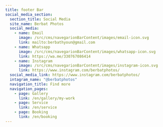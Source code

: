 ```yaml
---
title: footer Bar
social_media_section:
  section_title: Social Media
  site_name: Berbat Photos
  social_media:
    - name: Email
      image: /src/cms/navegarionBarContent/images/email-icon.svg
      link: mailto:berbathyoun@gmail.com
    - name: Whatsapp
      image: /src/cms/navegarionBarContent/images/whatsapp-icon.svg
      link: https://wa.me/330767086414
    - name: Instagram
      image: /src/cms/navegarionBarContent/images/instagram-icon.svg
      link: https://www.instagram.com/berbatphotos/
  social_media_link: https://www.instagram.com/berbatphotos/
  intagram_name: "@berbatphotos"
  navigation_title: Find more
  navigation_pages:
    - page: Gallery
      link: /en/gallery/my-work
    - page: Service
      link: /en/service
    - page: Booking
      link: /en/booking
---
```

